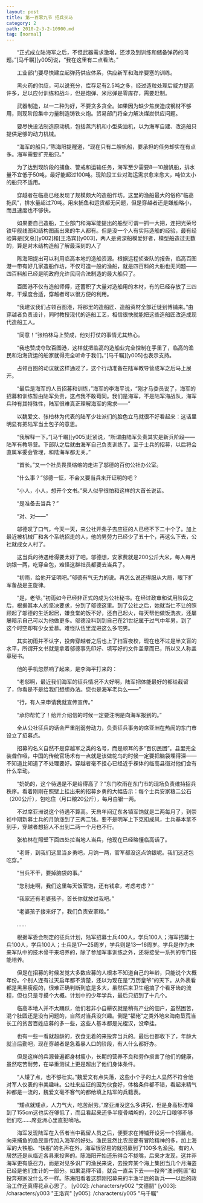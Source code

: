 ```yaml
---
layout: post
title: 第一百零九节 招兵买马
category: 2
path: 2010-2-3-2-10900.md
tag: [normal]
---
```


　　“正式成立陆海军之后，不但武器需求激增，还涉及到训练和储备弹药的问题。”[马千瞩][y005]说，“我在这里有二点看法。”

　　工业部门要尽快建立起弹药供应体系，供应新军和海岸要塞的训练。

　　黑火药的供应，可以说充分，库存足有2.5吨之多，经过造粒处理后威力提高许多，足以应付训练和战斗，但是炮弹、米尼弹是零库存，需要赶制。

　　武器制造，以一二种为好，不要贪多贪全。如果因为缺少焦炭造成钢材不够用，则现阶段集中力量制造铸铁火炮。贸易部门将全力解决煤炭供应问题。

　　要尽快设法制造原动机，包括蒸汽机和小型柴油机，以为海军自建、改造船只提供足够的动力机械。

　　“海军的船只，”陈海阳提醒道，“现在只有二艘帆船，要承担的任务却实在有点多。海军需要扩充船只。”

　　为了达到现阶段的捕鱼、警戒和运输任务，海军至少需要8—10艘帆船，排水量不宜低于50吨，最好能超过100吨。现阶段工业对海运需求愈来愈大，吨位太小的船只不适用。

　　穿越者在临高已经发现了规模颇大的造船作坊。这里的渔船最大的俗称“临高拖风”，排水量超过70吨。用来捕鱼和运货都无问题，但是穿越者还是嫌船略小，而且速度也不够快。

　　如果要自己造船，工业部门和海军能提出的船型可谓一抓一大把，连把光荣号铁甲舰线图和结构图画出来的牛人都有。但是没一个人有实际造船的经验，最有经验算是[文总][y002]和[王洛宾][y003]，两人是资深船模爱好者，模型船造过无数的，算是对木结构造船了解最深刻的人了

　　陈海阳提出可以利用临高本地的造船资源。根据远程侦查队的报告，临高百图港一带有好几家造船作坊，不仅可造一般的渔船，就是四百料的大船也无问题——四百料船已经是明政府允许民间合法制造的最大船只了。

　　百图港不仅有造船师傅，还蓄积了大量对造船用的木材，有的已经存放了三四年，干燥度合适，穿越者可以很方便的利用。

　　“我建议我们占领百图港，将那里的造船匠、造船资材全部迁徙到博铺来。”由穿越者负责设计，同时教授现代的造船工艺，相信很快就能把这些造船匠改造成现代造船工人。

　　“同意！”张柏林马上赞成，他对打仗的事情尤其热心。

　　“我也赞成夺取百图港，这样就把临高的造船业完全控制在手里了，临高的渔民和沿海货运的船家就得完全听命于我们。”[马千瞩][y005]也表示支持。

　　占领百图的动议就这样通过了，这个行动准备在陆军教导营成军之后马上展开。

　　“最后是海军的人员招募和训练，”海军的李海平说，“刚才马委员说了，海军的招募和训练暂由陆军负责，这点我不敢苟同。我们是海军，不是陆军海战队，海军兵种有其特殊性，陆军很难真正理解海军的需求——”

　　以魏爱文、张柏林为代表的陆军少壮派们的脸色立马就很不好看起来：这话里明显有把陆军当土包子的意思。

　　“我解释一下。”[马千瞩][y005]赶紧说，“所谓由陆军负责其实是新兵阶段——陆军有教导营。下部队之后就由海军自己负责训练了。至于士兵的招募，以后将会直属军委会管理，和陆海军都无关。”

　　“首长。”又一个社员畏畏缩缩的走进了邬德的百仞公社办公室。

　　“什么事？”邬德一怔，不会又要当兵来开证明的吧？

　　“小人，小人，想开个文书。”来人似乎很怕和这样的大首长说话。

　　“是准备去当兵？”

　　“对、对——”

　　邬德叹了口气，今天一天，来公社开条子去应征的人已经不下二十个了。加上最近被机械厂和各个系统招走的人，他的男劳力已经少了五十个，再这么下去，公社就成女人村了。

　　这当兵的待遇给得要太好了吧。邬德想，安家费就是200公斤大米，每人每月饷银一两，吃穿全包，难怪这群社员都要去当兵了。

　　“初雨，给他开证明吧。”邬德有气无力的说。再怎么说还得服从大局，眼下扩军备战是主旋律。

　　“是，老爷。”初雨如今已经非正式的成为公社秘书。在经过政审和试用阶段之后，根据其本人的坚决要求，分到了邬德这里。到了公社之后，她就当仁不让的照顾起了邬德的生活起居，嫌食堂的饭不好，还自己起火，每天帮他做饭洗衣，还屡屡暗示自己可以为他做更多。邬德没料到到自己在21世纪属于过气中年男，到了这个时空却有少女爱慕。难怪队伍里混进这么多宅男。

　　其实初雨并不认字，投奔穿越者之后也上了扫盲夜校，现在也不过是半文盲的水平，所谓开文书就是拿着邬德事先印好、填写好的文件盖章而已，所以又人称盖章秘书。

　　他的手机忽然响了起来，是李海平打来的：

　　“老邬啊，最近我们海军的征兵情况不大好啊，陆军把体能最好的都给截留了，你看是不是给我们想想办法。您也是海军老兵么——”

　　“行，有人来申请我就宣传宣传。”

　　“承你帮忙了！给开介绍信的时候一定要注明是向海军报到的。”

　　全从公社征兵的话会严重削弱劳动力，负责征兵事务的席亚洲在热闹的东门市设立了招募点。

　　招募的名义自然不是穿越军之类的名号，而是顺耳的多“百仞民团”。县里完全装聋作哑，中国的传统官场术有一点就是该做鸵鸟的时候一定要把脑袋埋得深——不知道比知道了不处理要好。穿越者毫不担心已经近乎裸体的临高县衙对他们会有什么举动。

　　“奶奶的，这个待遇是不是给得高了？”东门吹雨在东门市的现场负责维持招兵秩序。看着刚刚在照壁上挂出来的招募乡勇的大幅告示：每个士兵安家粮二公石（200公斤），包吃住（月口粮20公斤），每月白银一两。

　　不过席亚洲说这个待遇不算高。天启年间辽东各镇军饷就是二两每月了，到崇祯中期新募士兵的月饷涨到了三两二钱。要不是明军上下克扣成风，士兵基本拿不到手，穿越者想招人不出到二两一个月也不行。

　　张柏林在照壁下面四处拉当地人当兵，他现在已经略懂临高话了。

　　“老哥，到我们这里当乡勇吧，月饷一两，官军都没这点饷银呢。我们这还包吃穿。”

　　“当兵不干，要掉脑袋的事。”

　　“您别走啊，我们这里每天饭管饱，还有钱拿，考虑考虑？”

　　“我家还有老婆孩子，首长你就放过我吧。”

　　“老婆孩子接来好了，我们负责安家粮。”

　　……

　　根据军委会制定的征兵计划，陆军招募士兵400人，学兵100人；海军招募士兵100人，学兵100人；士兵是17—25周岁，学兵则是13—16周岁。学兵是作为未来军队中的技术骨干来培养的，除了参加军事训练之外，还将接受一系列的专门技能培养。

　　但是在招募的时候发觉大多数应募的人根本不知道自己的年龄，只能说个大概年份。个别人连有过天启年都不清楚，还以为现在是“万历皇爷”的天下。从外表看都是黑黑瘦瘦的，很难正确判断到底是多大，虽然后来卫生组搞了个看牙齿的流程，但也只是寻摸个大概。计划中的少年学兵，最后只招到了十几个。

　　临高本地人并不太踊跃，他们若非小自耕农就是稍有产业的佃户，虽然困苦，混个肚圆还是没有问题的，自然对当兵没兴趣。倒是“福佬”之类外地来海南垦荒当长工的贫苦百姓应募的多一些，这些人基本都是光棍汉，没牵挂。

　　也有一些一看就超龄的，衣食无着的来投奔当兵的。最后也都收下了，年龄大就当后勤吧，现在穿越者是急着暴人口的阶段，有人什么都好办。

　　但是这样的兵源普遍都身材瘦小，长期的营养不良和劳作损害了他们的健康，虽然吃苦耐劳，在举重测试上更是超出了他们身体条件。

　　“人矮了点，也不够壮实。”魏爱文有点失落，这些小个子的土人显然不符合他对军人仪表的审美趣味。公社来应征的因为伙食好，体格条件都不错，看起来精气神都是一流的，魏爱文毫不客气的都给填上陆军的兵籍表。

　　“矮点就矮点，人力气大，吃苦耐劳。”席亚洲没这么多讲究，但是身高标准降到了155cm这也实在够低了，而且看起来还多半瘦骨嶙峋的，20公斤口粮够不够他们吃……席亚洲心里直犯嘀咕。

　　海军发现陆军在入伍者当中截留人员之后，便要求在博铺开设另一个招募点。向来捕鱼的渔民宣传加入海军的好处。渔民显然比农民要有冒险精神的多，加上海军的大铁船、“快船”的名声在外，海军很容易的就招募到了100多名渔民。有的人居然还是从临近各县来投奔的。陈海阳开始还乐得合不拢嘴，后来才发现，这并非海军更有感召力，而是对见多识广的渔民来说，去投奔某个海上集团当几个月海盗已经是他们生计的一部分。如果混得不错，就会一直呆下去——投奔“澳洲髡匪”和投奔郑家没什么不一样。陈海阳看着这群刚招募来的半渔半匪的新兵——以后的政治工作还真得花点心思了。
[y002]: /characters/y002 "文德嗣"
[y003]: /characters/y003 "王洛宾"
[y005]: /characters/y005 "马千瞩"
